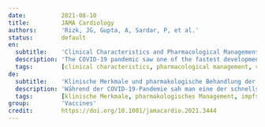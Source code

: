 ```yaml
---
date:          2021-08-10
title:         JAMA Cardiology
authors:       'Rizk, JG, Gupta, A, Sardar, P, et al.'
status:        default
en:
  subtitle:    'Clinical Characteristics and Pharmacological Management of COVID-19 Vaccine–Induced Immune Thrombotic Thrombocytopenia With Cerebral Venous Sinus Thrombosis. A Review'
  description: 'The COVID-19 pandemic saw one of the fastest developments of vaccines in an effort to combat an out-of-control pandemic. The 2 most common COVID-19 vaccine platforms currently in use, messenger RNA (mRNA) and adenovirus vector, were developed on the basis of previous research in use of this technology. Postauthorization surveillance of COVID-19 vaccines has identified safety signals, including unusual cases of thrombocytopenia with thrombosis reported in recipients of adenoviral vector vaccines. One of the devastating manifestations of this syndrome, termed vaccine-induced immune thrombotic thrombocytopenia (VITT), is cerebral venous sinus thrombosis (CVST). This review summarizes the current evidence and indications regarding biology, clinical characteristics, and pharmacological management of VITT with CVST. Observations: VITT appears to be similar to heparin-induced thrombocytopenia (HIT), with both disorders associated with thrombocytopenia, thrombosis, and presence of autoantibodies to platelet factor 4 (PF4). Unlike VITT, HIT is triggered by recent exposure to heparin. Owing to similarities between these 2 conditions and lack of high-quality evidence, interim recommendations suggest avoiding heparin and heparin analogues in patients with VITT. Based on initial reports, female sex and age younger than 60 years were identified as possible risk factors for VITT. Treatment consists of therapeutic anticoagulation with nonheparin anticoagulants and prevention of formation of autoantibody-PF4 complexes, the latter being achieved by administration of high-dose intravenous immunoglobin (IVIG). Steroids, which can theoretically inhibit the production of new antibodies, have been used in combination with IVIG. In severe cases, plasma exchange should be used for clearing autoantibodies. Monoclonal antibodies, such as rituximab and eculizumab, can be considered when other therapies fail. Routine platelet transfusions, aspirin, and warfarin should be avoided because of the possibility of worsening thrombosis and magnifying bleeding risk. Conclusions and relevance: Adverse events like VITT, while uncommon, have been described despite vaccination remaining the most essential component in the fight against the COVID-19 pandemic. While it seems logical to consider the use of types of vaccines (eg, mRNA-based administration) in individuals at high risk, treatment should consist of therapeutic anticoagulation mostly with nonheparin products and IVIG.'
  tags:        [clinical characteristics, pharmacological management, vaccine–induced immune thrombotic thrombocytopenia, cerebral venous sinus thrombosis]
de:
  subtitle:    'Klinische Merkmale und pharmakologische Behandlung der durch den COVID-19-Impfstoff induzierten immunthrombotischen Thrombozytopenie mit zerebraler Sinusthrombose. Ein Überblick'
  description: 'Während der COVID-19-Pandemie sah man eine der schnellsten Entwicklungen von Impfstoffen zur Bekämpfung einer außer Kontrolle geratenen Pandemie. Die beiden derzeit gebräuchlichsten COVID-19-Impfstoffplattformen, die Boten-RNA (mRNA) und der Adenovirus-Vektor, wurden auf der Grundlage früherer Forschungen zur Verwendung dieser Technologie entwickelt. Bei der Überwachung von COVID-19-Impfstoffen nach der Zulassung wurden Sicherheitssignale festgestellt, darunter ungewöhnliche Fälle von Thrombozytopenie mit Thrombose, die bei Empfängern von Adenovirus-Vektor-Impfstoffen gemeldet wurden. Eine der verheerenden Manifestationen dieses Syndroms, das als impfstoffinduzierte immunthrombotische Thrombozytopenie (VITT) bezeichnet wird, ist die zerebrale venöse Sinusthrombose (CVST). Diese Übersichtsarbeit fasst die aktuellen Erkenntnisse und Indikationen zur Biologie, den klinischen Merkmalen und der pharmakologischen Behandlung der VITT mit CVST zusammen. Beobachtungen: Die VITT scheint der Heparin-induzierten Thrombozytopenie (HIT) ähnlich zu sein, wobei beide Erkrankungen mit Thrombozytopenie, Thrombose und dem Vorhandensein von Autoantikörpern gegen den Thrombozytenfaktor 4 (PF4) einhergehen. Im Gegensatz zur VITT wird die HIT durch eine kürzliche Heparin-Exposition ausgelöst. Aufgrund der Ähnlichkeiten zwischen diesen beiden Erkrankungen und des Mangels an hochwertigen Belegen wird vorläufig empfohlen, Heparin und Heparinanaloga bei Patienten mit VITT zu vermeiden. Ausgehend von ersten Berichten wurden das weibliche Geschlecht und ein Alter unter 60 Jahren als mögliche Risikofaktoren für VITT identifiziert. Die Behandlung besteht aus einer therapeutischen Antikoagulation mit Nicht-Heparin-Antikoagulanzien und der Verhinderung der Bildung von Autoantikörper-PF4-Komplexen, wobei Letzteres durch die Verabreichung von hochdosiertem intravenösem Immunglobulin (IVIG) erreicht wird. Steroide, die theoretisch die Produktion neuer Antikörper hemmen können, wurden in Kombination mit IVIG eingesetzt. In schweren Fällen sollte ein Plasmaaustausch zur Beseitigung der Autoantikörper durchgeführt werden. Monoklonale Antikörper wie Rituximab und Eculizumab können in Betracht gezogen werden, wenn andere Therapien versagen. Routinemäßige Thrombozytentransfusionen, Aspirin und Warfarin sollten wegen der Möglichkeit einer Verschlimmerung der Thrombose und der Erhöhung des Blutungsrisikos vermieden werden. Schlussfolgerungen und Relevanz: Unerwünschte Ereignisse wie VITT sind zwar selten, aber dennoch beschrieben worden, obwohl die Impfung die wichtigste Komponente im Kampf gegen die COVID-19-Pandemie ist. Obwohl es logisch erscheint, bei Personen mit hohem Risiko den Einsatz verschiedener Impfstofftypen (z. B. mRNA-basierte Verabreichung) in Betracht zu ziehen, sollte die Behandlung in einer therapeutischen Antikoagulation bestehen, hauptsächlich mit Nicht-Heparin-Produkten und IVIG.' 
  tags:        [klinische Merkmale, pharmakologisches Management, impfstoffinduzierte immunthrombotische Thrombozytopenie, zerebrale Venensinusthrombose]
group:         'Vaccines'
credit:        https://doi.org/10.1001/jamacardio.2021.3444
---
```

